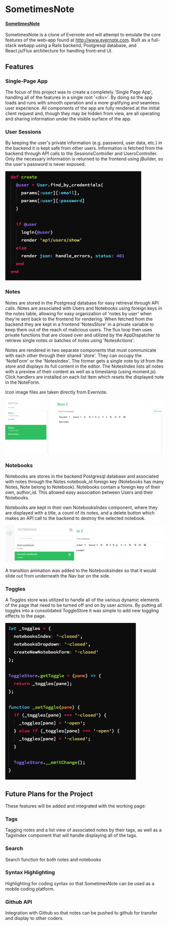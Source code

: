 # SometimesNote

#### [SometimesNote](www.sometimes-note.herokuapp.com)

SometimesNote is a clone of Evernote and will attempt to emulate the core features of the web-app found at http://www.evernote.com. Built as a full-stack webapp using a Rails backend, Postgresql database, and React.js/Flux architecture for handling front-end UI.

## Features

### Single-Page App
The focus of this project was to create a completely 'Single Page App', handling all of the features in a single root '\<div>'. By doing so the app loads and runs with smooth operation and a more gratifying and seamless user experience. All components of the app are fully rendered at the initial client request and, though they may be hidden from view, are all operating and sharing information under the visible surface of the app.

### User Sessions
By keeping the user's private information (e.g. password, user data, etc.) in the backend it is kept safe from other users. Information is fetched from the backend through API calls to the SessionsController and UsersController. Only the necessary information is returned to the frontend using jBuilder, so the user's password is never exposed.

![create session](./docs/README_images/create_session.png)

### Notes
  Notes are stored in the Postgresql database for easy retrieval through API calls. Notes are associated with Users and Notebooks using foreign keys in the notes table, allowing for easy organization of 'notes by user' when they're sent back to the frontend for rendering. When fetched from the backend they are kept in a frontend 'NotesStore' in a private variable to keep them out of the reach of malicious users. The flux loop then uses private functions that are closed over and utilized by the AppDispatcher to retrieve single notes or batches of notes using 'NotesActions'.


  Notes are rendered in two separate components that must communicate with each other through their shared 'store'. They can occupy the 'NoteForm' or the 'NotesIndex'. The former gets a single note by id from the store and displays its full content in the editor. The NotesIndex lists all notes with a preview of their content as well as a timestamp (using moment.js). Click handlers are installed on each list item which resets the displayed note in the NoteForm.

  Icon image files are taken directly from Evernote.

![notes](./docs/README_images/notes.png)

### Notebooks

  Notebooks are stores in the backend Postgresql database and associated with notes through the Notes notebook_id foreign key (Notebooks has many Notes, Note belong to Notebook). Notebooks contain a foreign key of their own, author_id. This allowed easy association between Users and their Notebooks.

  Notebooks are kept in their own NotebooksIndex component, where they are displayed with a title, a count of its notes, and a delete button which makes an API call to the backend to destroy the selected notebook.

![notebooks](./docs/README_images/notebooks_drawer.png)

A transition animation was added to the NotebooksIndex so that it would slide out from underneath the Nav bar on the side.


### Toggles

A Toggles store was utilized to handle all of the various dynamic elements of the page that need to be turned off and on by user actions. By putting all toggles into a consolidated ToggleStore it was simple to add new toggling effects to the page.

![toggles](./docs/README_images/toggles.png)

## Future Plans for the Project

These features will be added and integrated with the working page:

### Tags
  Tagging notes and a list view of associated notes by their tags, as well as a TagsIndex component that will handle displaying all of the tags.

### Search
  Search function for both notes and notebooks

### Syntax Highlighting
  Highlighting for coding syntax so that SometimesNote can be used as a mobile coding platform.

### Github API
  Integration with Github so that notes can be pushed to github for transfer and display to other coders.
